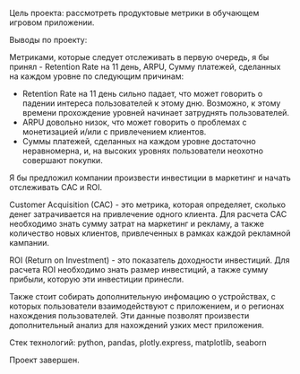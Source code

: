 Цель проекта: рассмотреть продуктовые метрики в обучающем игровом приложении.

Выводы по проекту:

Метриками, которые следует отслеживать в первую очередь, я бы принял - Retention Rate на 11 день, ARPU, Сумму платежей, сделанных на каждом уровне по следующим причинам:

- Retention Rate на 11 день сильно падает, что может говорить о падении интереса пользователей к этому дню. Возможно, к этому времени прохождение уровней начинает затруднять пользователей.
- ARPU довольно низок, что может говорить о проблемах с монетизацией и/или с привлечением клиентов.
- Суммы платежей, сделанных на каждом уровне достаточно неравномерна, и, на высоких уровнях пользователи неохотно совершают покупки.

Я бы предложил компании произвести инвестиции в маркетинг и начать отслеживать CAC и ROI.

Customer Acquisition (CAC) - это метрика, которая определяет, сколько денег затрачивается на привлечение одного клиента. Для расчета CAC необходимо знать сумму затрат на маркетинг и рекламу, а также количество новых клиентов, привлеченных в рамках каждой рекламной кампании.

ROI (Return on Investment) - это показатель доходности инвестиций. Для расчета ROI необходимо знать размер инвестиций, а также сумму прибыли, которую эти инвестиции принесли.

Также стоит собирать дополнительную инфомацию о устройствах, с которых пользователи взаимодействуют с приложением, и о регионах нахождения пользователей. Эти данные позволят произвести дополнительный анализ для нахождений узких мест приложения.

Стек технологий: python, pandas, plotly.express, matplotlib, seaborn

Проект завершен.
